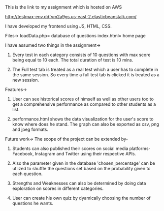 This is the link to my assignment which is hosted on AWS

http://testmax-env.ddfvm2a9gs.us-east-2.elasticbeanstalk.com/

I have developed my frontend using JS, HTML, CSS.

Files->
loadData.php= database of questions
index.html= home page



I have assumed two things in the assignment->

1) Every test in each category consists of 10 questions with max score being equal to 10 each. The total duration of test is 10 mins.

2) The Full test tab is treated as a real test which a user has to complete in the same session. So every time a full test tab is clicked it is treated as a new session.

Features->
1) User can see historical scores of himself as well as other users too to get a comprehensive performance as compared to other students as a list.

2) performance.html shows the data visualization for the user's score to know where does he stand. The graph can also be exported as csv, png and jpeg formats.


Future work->
The scope of the project can be extended by-
1) Students can also published their scores on social media platforms- Facebook, Instagram and Twitter using their respective APIs.

2) Also the parameter given in the database 'chosen_percentage' can be utlized to shuffle the questions set based on the probability given to each question.

3) Strengths and Weaknesses can also be determined by doing data exploration on scores in different categories.

4) User can create his own quiz by dyamically choosing the number of questions he wants. 